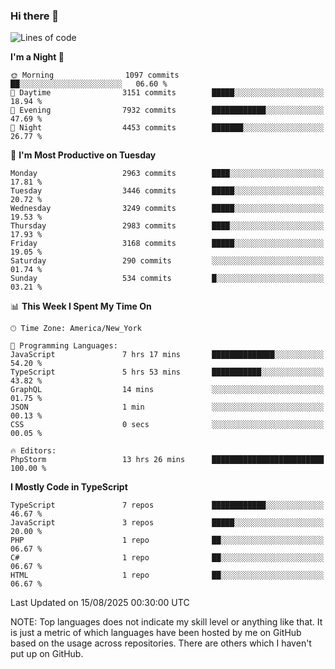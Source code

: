 ### Hi there 👋

<!--
**LynxJinxxy/LynxJinxxy** is a ✨ _special_ ✨ repository because its `README.md` (this file) appears on your GitHub profile.

Here are some ideas to get you started:

- 🔭 I’m currently working on ...
- 🌱 I’m currently learning ...
- 👯 I’m looking to collaborate on ...
- 🤔 I’m looking for help with ...
- 💬 Ask me about ...
- 📫 How to reach me: ...
- 😄 Pronouns: ...
- ⚡ Fun fact: ...
-->

<!--START_SECTION:waka-->
![Lines of code](https://img.shields.io/badge/From%20Hello%20World%20I%27ve%20Written-25.0%20million%20lines%20of%20code-blue)

**I'm a Night 🦉** 

```text
🌞 Morning                1097 commits        ██░░░░░░░░░░░░░░░░░░░░░░░   06.60 % 
🌆 Daytime                3151 commits        █████░░░░░░░░░░░░░░░░░░░░   18.94 % 
🌃 Evening                7932 commits        ████████████░░░░░░░░░░░░░   47.69 % 
🌙 Night                  4453 commits        ███████░░░░░░░░░░░░░░░░░░   26.77 % 
```
📅 **I'm Most Productive on Tuesday** 

```text
Monday                   2963 commits        ████░░░░░░░░░░░░░░░░░░░░░   17.81 % 
Tuesday                  3446 commits        █████░░░░░░░░░░░░░░░░░░░░   20.72 % 
Wednesday                3249 commits        █████░░░░░░░░░░░░░░░░░░░░   19.53 % 
Thursday                 2983 commits        ████░░░░░░░░░░░░░░░░░░░░░   17.93 % 
Friday                   3168 commits        █████░░░░░░░░░░░░░░░░░░░░   19.05 % 
Saturday                 290 commits         ░░░░░░░░░░░░░░░░░░░░░░░░░   01.74 % 
Sunday                   534 commits         █░░░░░░░░░░░░░░░░░░░░░░░░   03.21 % 
```


📊 **This Week I Spent My Time On** 

```text
🕑︎ Time Zone: America/New_York

💬 Programming Languages: 
JavaScript               7 hrs 17 mins       ██████████████░░░░░░░░░░░   54.20 % 
TypeScript               5 hrs 53 mins       ███████████░░░░░░░░░░░░░░   43.82 % 
GraphQL                  14 mins             ░░░░░░░░░░░░░░░░░░░░░░░░░   01.75 % 
JSON                     1 min               ░░░░░░░░░░░░░░░░░░░░░░░░░   00.13 % 
CSS                      0 secs              ░░░░░░░░░░░░░░░░░░░░░░░░░   00.05 % 

🔥 Editors: 
PhpStorm                 13 hrs 26 mins      █████████████████████████   100.00 % 
```

**I Mostly Code in TypeScript** 

```text
TypeScript               7 repos             ████████████░░░░░░░░░░░░░   46.67 % 
JavaScript               3 repos             █████░░░░░░░░░░░░░░░░░░░░   20.00 % 
PHP                      1 repo              ██░░░░░░░░░░░░░░░░░░░░░░░   06.67 % 
C#                       1 repo              ██░░░░░░░░░░░░░░░░░░░░░░░   06.67 % 
HTML                     1 repo              ██░░░░░░░░░░░░░░░░░░░░░░░   06.67 % 
```




 Last Updated on 15/08/2025 00:30:00 UTC
<!--END_SECTION:waka-->
NOTE: Top languages does not indicate my skill level or anything like that. It is just a metric of which languages have been hosted by me on GitHub based on the usage across repositories. There are others which I haven't put up on GitHub.

